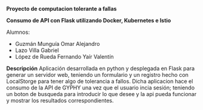 **Proyecto de computacion tolerante a fallas**

**Consumo de API con Flask utilizando Docker, Kubernetes e Istio**

Alumnos:
 - Guzmán Munguía Omar Alejandro
 - Lazo Villa Gabriel
 - López de Rueda Fernando Yaír Valentín


**Descripción**
Aplicación desarrollada en python y desplegada en Flask para generar un servidor web, 
teniendo un formulario y un registro hecho con LocalStorge para tener algo de tolerancia
a fallos.
Dicha aplicacion hace el consumo de la API de GYPHY una vez que el usuario incia sesión; 
teniendo un boton de busqueda para introducir lo que desee y la api pueda funcionar y 
mostrar los resultados correspondientes.



